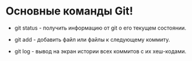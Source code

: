 # Основные команды Git!

* git status - получить информацию от git o его текущем состоянии.

* git add - добавить файл или файлы к следующему коммиту.



* git log - вывод на экран истории всех коммитов с их хеш-кодами.